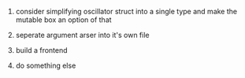 1) consider simplifying oscillator struct into a single type and make the mutable box an option of
that

2. seperate argument arser into it's own file

3. build a frontend

4. do something else
